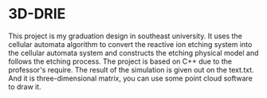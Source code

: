 # 3D-DRIE
This project is my graduation design in southeast university. It uses the cellular automata algorithm to convert the reactive ion etching system into the cellular automata system and constructs the etching physical model and follows the etching process. The project is based on C++ due to the professor's require. The result of the simulation is given out on the text.txt. And it is three-dimensional matrix, you can use some point cloud software to draw it.
